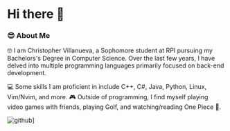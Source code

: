 # Hi there 👋


### 😎 About Me
🤓 I am Christopher Villanueva, a Sophomore student at RPI pursuing my Bachelors's Degree in Computer Science. Over the last few years, I have delved into multiple programming languages primarily focused on back-end development.

💻 Some skills I am proficient in include C++, C#, Java, Python, Linux, Vim/Nvim, and more.
🎮 Outside of programming, I find myself playing video games with friends, playing Golf, and watching/reading One Piece 👒.

![github](https://img.shields.io/badge/GitHub-000000?style=for-the-badge&logo=GitHub&logoColor=white)]

<!--
**BoundlessFate/BoundlessFate** is a ✨ _special_ ✨ repository because its `README.md` (this file) appears on your GitHub profile.

Here are some ideas to get you started:

- 🔭 I’m currently working on ...
- 🌱 I’m currently learning ...
- 👯 I’m looking to collaborate on ...
- 🤔 I’m looking for help with ...
- 💬 Ask me about ...
- 📫 How to reach me: ...
- 😄 Pronouns: ...
- ⚡ Fun fact: ...
-->
